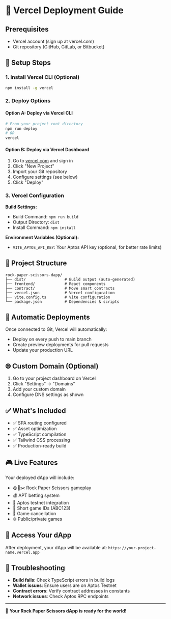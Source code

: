 # 🚀 Vercel Deployment Guide

## Prerequisites
- Vercel account (sign up at vercel.com)
- Git repository (GitHub, GitLab, or Bitbucket)

## 🔧 Setup Steps

### 1. Install Vercel CLI (Optional)
```bash
npm install -g vercel
```

### 2. Deploy Options

#### Option A: Deploy via Vercel CLI
```bash
# From your project root directory
npm run deploy
# OR
vercel
```

#### Option B: Deploy via Vercel Dashboard
1. Go to [vercel.com](https://vercel.com) and sign in
2. Click "New Project"
3. Import your Git repository
4. Configure settings (see below)
5. Click "Deploy"

### 3. Vercel Configuration

**Build Settings:**
- Build Command: `npm run build`
- Output Directory: `dist`
- Install Command: `npm install`

**Environment Variables (Optional):**
- `VITE_APTOS_API_KEY`: Your Aptos API key (optional, for better rate limits)

## 📁 Project Structure
```
rock-paper-scissors-dapp/
├── dist/                 # Build output (auto-generated)
├── frontend/             # React components
├── contract/             # Move smart contracts  
├── vercel.json           # Vercel configuration
├── vite.config.ts        # Vite configuration
└── package.json          # Dependencies & scripts
```

## 🔄 Automatic Deployments
Once connected to Git, Vercel will automatically:
- Deploy on every push to main branch
- Create preview deployments for pull requests
- Update your production URL

## 🌐 Custom Domain (Optional)
1. Go to your project dashboard on Vercel
2. Click "Settings" → "Domains"
3. Add your custom domain
4. Configure DNS settings as shown

## ✅ What's Included
- ✅ SPA routing configured
- ✅ Asset optimization
- ✅ TypeScript compilation
- ✅ Tailwind CSS processing
- ✅ Production-ready build

## 🎮 Live Features
Your deployed dApp will include:
- 🪨📄✂️ Rock Paper Scissors gameplay
- 💰 APT betting system
- 🔗 Aptos testnet integration
- 🎯 Short game IDs (ABC123)
- 🚫 Game cancellation
- 🌐 Public/private games

## 🔗 Access Your dApp
After deployment, your dApp will be available at:
`https://your-project-name.vercel.app`

## 🐛 Troubleshooting
- **Build fails**: Check TypeScript errors in build logs
- **Wallet issues**: Ensure users are on Aptos Testnet
- **Contract errors**: Verify contract addresses in constants
- **Network issues**: Check Aptos RPC endpoints

---
🎉 **Your Rock Paper Scissors dApp is ready for the world!** 
